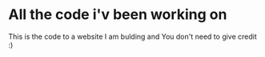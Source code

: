 # All the code i'v been working on
This is the code to a website I am bulding and 
You don't need to give credit :)

